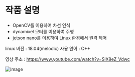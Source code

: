 # 작품 설명
- OpenCV를 이용하여 차선 인식
- dynamixel 모터를 이용하여 주행
- jetson nano를 이용하여 Linux 환경에서 원격 제어

linux 버전 : 18.04(melodic)
사용 언어 : C++

영상 주소 : https://www.youtube.com/watch?v=SiX8eZ_Vdwc

![image](https://user-images.githubusercontent.com/94602281/168226336-cb7d9794-f5ed-4cb9-af34-f206160f12c0.png)
